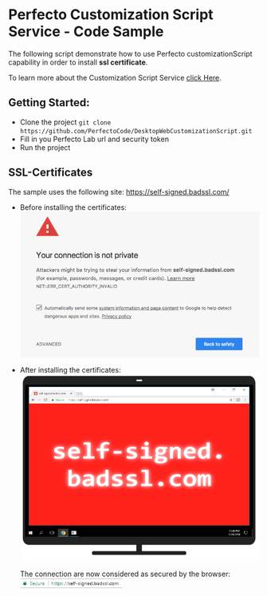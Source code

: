 # Perfecto Customization Script Service - Code Sample

The following script demonstrate how to use Perfecto customizationScript capability in order to install **ssl certificate**.

To learn more about the Customization Script Service [click Here](http://developers.perfectomobile.com/pages/viewpage.action?spaceKey=PD&title=Desktop-Web+Customization+Service).

## Getting Started:
- Clone the project `git clone https://github.com/PerfectoCode/DesktopWebCustomizationScript.git`
- Fill in you Perfecto Lab url and security token
- Run the project  

## SSL-Certificates
The sample uses the following site: https://self-signed.badssl.com/ <br/>
- Before installing the certificates:<br/>
    ![alt text](/img/not_secured.png) 
- After installing the certificates:<br/>
    ![alt text](/img/after_1.png)
    
    The connection are now considered as secured by the browser:<br/>
    ![alt text](/img/secured.png) 